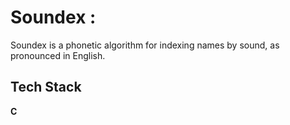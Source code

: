 # Soundex :

Soundex is a phonetic algorithm for indexing names by sound, as pronounced in English.

## Tech Stack

**C**
